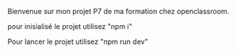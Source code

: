 Bienvenue sur mon projet P7 de ma formation chez openclassroom. 

pour inisialisé le projet utilisez "npm i"

Pour lancer le projet utilisez "npm run dev"